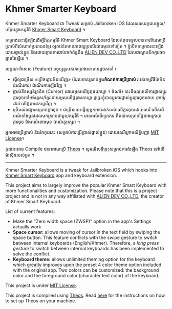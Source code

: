 # Khmer Smarter Keyboard

Khmer Smarter Keyboard ជា Tweak សម្រាប់​ Jailbroken iOS ដែល​សរសេរ​កូដ​បញ្ចូល/បន្ថែម​ក្នុង​កម្មវិធី [Khmer Smart Keyboard](https://appsto.re/us/JW1x3.i) ។

គម្រោង​នេះ​ធ្វើ​ឡើង​ដើម្បី​វិវត្ត​កម្មវិធី Khmer Smart Keyboard ដែល​កំពុង​ទទួល​បាន​ការ​និយម​ប្រើ​ប្រាស់​ពី​សំណាក់​ប្រជាជន​ខ្មែរ ឲ្យ​កាន់​តែ​មាន​ភាព​ល្អ​ប្រសើរ​ជាង​មុន​ទៅ​ទៀត ។ ខ្ញុំ​បើក​គម្រោង​នេះ​ឡើង​ដោយ​ផ្ទាល់​ខ្លួន និង​ដោយ​គ្មាន​ការ​ជាប់​ពាក់​ព័ន្ធ​នឹង​ [ALIEN DEV CO.,LTD](http://alien-dev.com) ដែល​ជា​ស្ថាបនិក​ក្ដារ​ចុច​ឆ្លាត​វៃ​ឡើយ ។

លក្ខណៈ​ពិសេស (Feature) បច្ចុប្បន្នរបស់​គម្រោង​នេះ​មាន​ដូច​តទៅ ៖
* ធ្វើ​ឲ្យ​ជម្រើស «ប្រើចន្លោះមិនឃើញ» (ដែល​មាន​ស្រាប់​ក្នុង​ **កំណត់ការប្រើប្រាស់** របស់​កម្មវិធី​តែ​មិន​ដំណើរ​ការ) ដំណើរ​ការឡើង​វិញ ។
* ផ្លាស់​ទី​ទស្សន៍ទ្រនិច (Cursor) ដោយ​អូស​លើ​ប៊ូតុង​ដក​ឃ្លា ។ ចំណាំ៖ នេះ​នឹង​លុប​លើ​ការ​ផ្លាស់​ប្ដូរ​ក្ដារ​ចុច​ទៅ​អង់គ្លេស/ខ្មែរ​ដោយ​អូស​លើ​ប៊ូតុង​ដក​ឃ្លា ដូច្នេះ​ខ្ញុំ​បាន​ប្ដូរ​ការ​ផ្លាស់​ប្ដូរ​ក្ដារចុច​ដោយ *​ចុច​ឲ្យ​ជាប់​* លើ​ប៊ូតុង​ដក​ឃ្លា​វិញ ។
* ប្រើ​ពណ៌​ផ្សេង​សម្រាប់​ក្ដារ​ចុច ៖ ជម្រើស​នេះ​ធ្វើ​ឲ្យ​អ្នក​អាច​ដាក់​ពណ៌​លើ​ក្ដារ​ចុច​ដោយ​សេរី លើស​ពី​ពណ៌​ទាំង​បួន​ដែល​មក​ស្រាប់​ជា​មួយ​កម្មវិធី ។ មាន​ពណ៌​ពីរ​ប្រភេទ គឺ​ពណ៌​សម្រាប់​ផ្ទៃ​ខាង​ក្រោយ​ក្ដារ​ចុច និង​ពណ៌​ខាង​មុខ (ពណ៌​តួ​អក្សរ) ។

អ្នក​អាច​ប្រើ​ប្រាស់ និង​កែ​កូដ​នេះ (សម្រាប់​ការ​ប្រើ​ប្រាស់​ផ្ទាល់​ខ្លួន) ដោយ​សេរី​ក្រោម​សិទ្ធិបញ្ញា [MIT License](http://choosealicense.com/licenses/mit/)។

កូដ​នេះ​អាច​ Compile បាន​ដោយ​ប្រើ [Theos](https://github.com/theos/theos) ។ សូម​មើល​[ទី​នេះ​](https://github.com/theos/theos/wiki/Installation) សម្រាប់​ការ​ដំឡើង Theos នៅ​លើ​ម៉ាស៊ីន​របស់​អ្នក ។

---

Khmer Smarter Keyboard is a tweak for Jailbroken iOS which hooks into [Khmer Smart Keyboard](https://appsto.re/us/JW1x3.i) app and keyboard extension.

This project aims to largely improve the popular Khmer Smart Keyboard with more functionalities and customization. Please note that this is a project project and is not in any way affiliated with [ALIEN DEV CO.,LTD](http://alien-dev.com), the creator of Khmer Smart Keyboard.

List of current features:
* Make the "Zero width space (ZWSP)" option in the app's Settings actually work
* **Space cursor:** allows moving of cursor in the text field by swiping the space button. This feature conflicts with the swipe gesture to switch between internal keyboards (English/Khmer). Therefore, a *long press gesture* to switch between internal keyboards has been implemented to solve the conflict.
* **Keyboard theme:** allows unlimited theming option for the keyboard which greatly improves upon the preset 4 color theme option included with the original app. Two colors can be customized: the background color and the foreground color (character text color) of the keyboard.

This project is under [MIT License](http://choosealicense.com/licenses/mit/).

This project is compiled using [Theos](https://github.com/theos/theos). Read [here](https://github.com/theos/theos/wiki/Installation) for the instructions on how to set up Theos on your machine.
